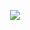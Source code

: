 <p align="center"><img src="https://github-readme-stats-one-bice.vercel.app/api/top-langs/?username=Laomao1104_count=10&layout=compact&role=OWNER,ORGANIZATION_MEMBER,COLLABORATOR&theme=radical"></p>
<!-- <p align="center"><img src="https://github-readme-stats-one-bice.vercel.app/api/?username=Laomao1104_count=10&layout=compact&role=OWNER,ORGANIZATION_MEMBER,COLLABORATOR&theme=radical"></p> -->
